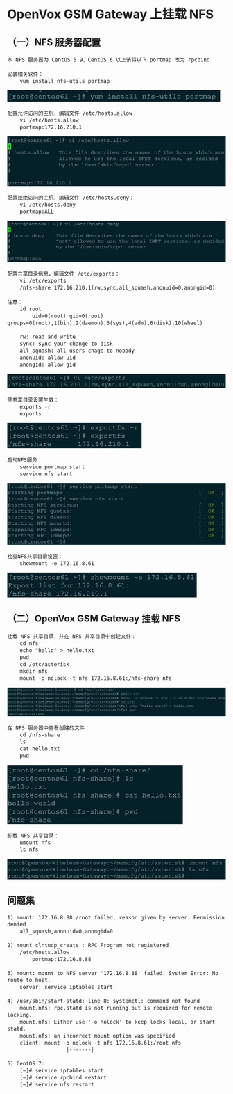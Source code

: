# OpenVox GSM Gateway 上挂载 NFS

## （一）NFS 服务器配置

	本 NFS 服务器为 CentOS 5.9，CentOS 6 以上请将以下 portmap 改为 rpcbind

	安装相关软件：
		yum install nfs-utils portmap

![installpackages](images/packages.jpg)
 
	配置允许访问的主机，编辑文件 /etc/hosts.allow：
		vi /etc/hosts.allow
		portmap:172.16.210.1
		
![hostsallow](images/hosts.allow.jpg)
		
	配置拒绝访问的主机，编辑文件 /etc/hosts.deny：
		vi /etc/hosts.deny
		portmap:ALL
		
![hostsdeny](images/hosts.deny.jpg)

	配置共享目录信息，编辑文件 /etc/exports：
		vi /etc/exports
		/nfs-share 172.16.210.1(rw,sync,all_squash,anonuid=0,anongid=0)

	注意：
		id root
			uid=0(root) gid=0(root) groups=0(root),1(bin),2(daemon),3(sys),4(adm),6(disk),10(wheel)

		rw: read and write
		sync: sync your change to disk
		all_squash: all users chage to nobody
		anonuid: allow uid
		anongid: allow gid

 ![exports](images/exports.jpg)
 
	使共享目录设置生效：
		exports -r
		exports
		
 ![exportsr](images/exports.r.jpg)
 
	启动NFS服务：
 		service portmap start
		service nfs start
		
![startnfs](images/startnfs.jpg)

	检查NFS共享目录设置：
		showmount -e 172.16.8.61

![showmount](images/showmount.jpg)

## （二）OpenVox GSM Gateway 挂载 NFS

	挂载 NFS 共享目录，并在 NFS 共享目录中创建文件：
		cd nfs
		echo "hello" > hello.txt
		pwd
		cd /etc/asterisk
		mkdir nfs
		mount -o nolock -t nfs 172.16.8.61:/nfs-share nfs

![mount](images/mount.jpg)

	在 NFS 服务器中查看创建的文件：
		cd /nfs-share
		ls
		cat hello.txt
		pwd
 
![checkmount](images/checkmount.jpg)
 
	卸载 NFS 共享目录：
		umount nfs
		ls nfs

![umount](images/umount.jpg)

## 问题集

	1) mount: 172.16.8.88:/root failed, reason given by server: Permission denied
		all_squash,anonuid=0,anongid=0

	2) mount clntudp_create : RPC Program not registered
		/etc/hosts.allow
			portmap:172.16.8.88

	3) mount: mount to NFS server '172.16.8.88' failed: System Error: No route to host.
		server: service iptables start

	4) /usr/sbin/start-statd: line 8: systemctl: command not found
		mount.nfs: rpc.statd is not running but is required for remote locking.
		mount.nfs: Either use '-o nolock' to keep locks local, or start statd.
		mount.nfs: an incorrect mount option was specified
		client: mount -o nolock -t nfs 172.16.8.61:/root nfs
					   |-------|

	5) CentOS 7:
		[~]# service iptables start
		[~]# service rpcbind restart
		[~]# service nfs restart
